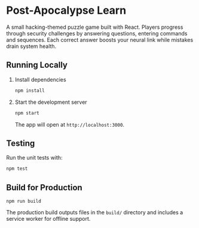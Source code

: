 # Post-Apocalypse Learn

A small hacking-themed puzzle game built with React. Players progress through security challenges by answering questions, entering commands and sequences. Each correct answer boosts your neural link while mistakes drain system health.

## Running Locally

1. Install dependencies
   ```bash
   npm install
   ```
2. Start the development server
   ```bash
   npm start
   ```
   The app will open at `http://localhost:3000`.

## Testing

Run the unit tests with:
```bash
npm test
```

## Build for Production

```
npm run build
```

The production build outputs files in the `build/` directory and includes a service worker for offline support.

